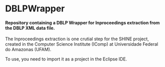 # DBLPWrapper

#### Repository containing a DBLP Wrapper for Inproceedings extraction from the DBLP XML data file.

The Inproceedings extraction is one crutial step for the SHINE project, created in the Computer Science Institute (IComp) at Universidade Federal do Amazonas (UFAM).

To use, you need to import it as a project in the Eclipse IDE. 
